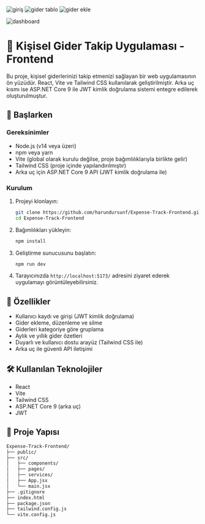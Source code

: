 ![giriş](https://github.com/user-attachments/assets/acd14124-6da1-44e1-946e-200de3da68a0)
![gider tablo](https://github.com/user-attachments/assets/22606da8-bac4-4006-8c4a-7e81429d585b)
![gider ekle](https://github.com/user-attachments/assets/07b99a07-faf7-4ec4-a329-4c78ddf9cabd)

![dashboard](https://github.com/user-attachments/assets/3d3afcfd-9bac-4249-ba3d-7a9dec156a5c)


# 💸 Kişisel Gider Takip Uygulaması - Frontend

Bu proje, kişisel giderlerinizi takip etmenizi sağlayan bir web uygulamasının ön yüzüdür. React, Vite ve Tailwind CSS kullanılarak geliştirilmiştir. Arka uç kısmı ise ASP.NET Core 9 ile JWT kimlik doğrulama sistemi entegre edilerek oluşturulmuştur.

## 🚀 Başlarken

### Gereksinimler

- Node.js (v14 veya üzeri)
- npm veya yarn
- Vite (global olarak kurulu değilse, proje bağımlılıklarıyla birlikte gelir)
- Tailwind CSS (proje içinde yapılandırılmıştır)
- Arka uç için ASP.NET Core 9 API (JWT kimlik doğrulama ile)

### Kurulum

1. Projeyi klonlayın:

   ```bash
   git clone https://github.com/harundursunf/Expense-Track-Frontend.git
   cd Expense-Track-Frontend
   ```


2. Bağımlılıkları yükleyin:

   ```bash
   npm install
   ```


3. Geliştirme sunucusunu başlatın:

   ```bash
   npm run dev
   ```


4. Tarayıcınızda `http://localhost:5173/` adresini ziyaret ederek uygulamayı görüntüleyebilirsiniz.

## 🧩 Özellikler

- Kullanıcı kaydı ve girişi (JWT kimlik doğrulama)
- Gider ekleme, düzenleme ve silme
- Giderleri kategoriye göre gruplama
- Aylık ve yıllık gider özetleri
- Duyarlı ve kullanıcı dostu arayüz (Tailwind CSS ile)
- Arka uç ile güvenli API iletişimi

## 🛠️ Kullanılan Teknolojiler

- React
- Vite
- Tailwind CSS
- ASP.NET Core 9 (arka uç)
- JWT 

## 📁 Proje Yapısı


```bash
Expense-Track-Frontend/
├── public/
├── src/
│   ├── components/
│   ├── pages/
│   ├── services/
│   ├── App.jsx
│   └── main.jsx
├── .gitignore
├── index.html
├── package.json
├── tailwind.config.js
└── vite.config.js
```
